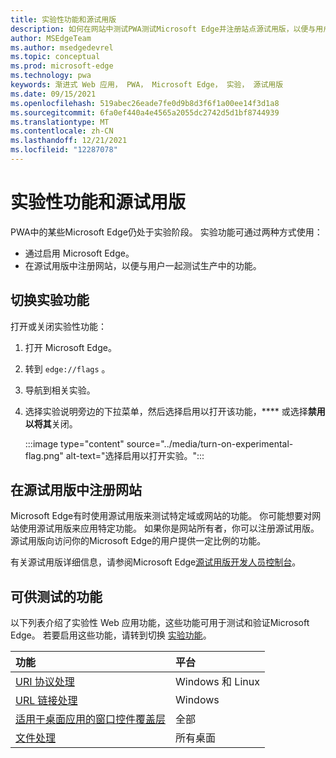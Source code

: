 ```yaml
---
title: 实验性功能和源试用版
description: 如何在网站中测试PWA测试Microsoft Edge并注册站点源试用版，以便与用户一起在生产中使用这些功能。
author: MSEdgeTeam
ms.author: msedgedevrel
ms.topic: conceptual
ms.prod: microsoft-edge
ms.technology: pwa
keywords: 渐进式 Web 应用， PWA， Microsoft Edge， 实验， 源试用版
ms.date: 09/15/2021
ms.openlocfilehash: 519abec26eade7fe0d9b8d3f6f1a00ee14f3d1a8
ms.sourcegitcommit: 6fa0ef440a4e4565a2055dc2742d5d1bf8744939
ms.translationtype: MT
ms.contentlocale: zh-CN
ms.lasthandoff: 12/21/2021
ms.locfileid: "12287078"
---
```

# <a name="experimental-features-and-origin-trials"></a>实验性功能和源试用版

PWA中的某些Microsoft Edge仍处于实验阶段。 实验功能可通过两种方式使用：

*   通过启用 Microsoft Edge。
*   在源试用版中注册网站，以便与用户一起测试生产中的功能。


<!-- ====================================================================== -->
## <a name="toggle-experimental-features"></a>切换实验功能

打开或关闭实验性功能：

1.  打开 Microsoft Edge。
1.  转到 `edge://flags` 。
1.  导航到相关实验。
1.  选择实验说明旁边的下拉菜单，然后选择启用以打开该功能，**** 或选择**禁用以将其**关闭。

    :::image type="content" source="../media/turn-on-experimental-flag.png" alt-text="选择启用以打开实验。":::


<!-- ====================================================================== -->
## <a name="enroll-your-site-in-an-origin-trial"></a>在源试用版中注册网站

Microsoft Edge有时使用源试用版来测试特定域或网站的功能。 你可能想要对网站使用源试用版来应用特定功能。 如果你是网站所有者，你可以注册源试用版。 源试用版向访问你的Microsoft Edge的用户提供一定比例的功能。

有关源试用版详细信息，请参阅Microsoft Edge[源试用版开发人员控制台](https://developer.microsoft.com/microsoft-edge/origin-trials)。


<!-- ====================================================================== -->
## <a name="features-that-are-available-to-test"></a>可供测试的功能

以下列表介绍了实验性 Web 应用功能，这些功能可用于测试和验证Microsoft Edge。 若要启用这些功能，请转到切换 [实验功能](#toggle-experimental-features)。

| 功能 | 平台 |
|:--- |:--- |
| [URI 协议处理](./handle-protocols.md) | Windows 和 Linux |
| [URL 链接处理](./handle-urls.md) | Windows |
| [适用于桌面应用的窗口控件覆盖层](./window-controls-overlay.md) | 全部 |
| [文件处理](./handle-files.md) | 所有桌面 |

<!-- Links -->
